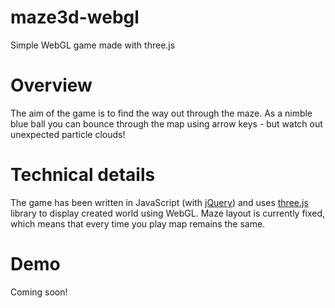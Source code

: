 # maze3d-webgl
Simple WebGL game made with three.js

# Overview
The aim of the game is to find the way out through the maze. As a nimble blue ball you can bounce through the map 
using arrow keys - but watch out unexpected particle clouds!

# Technical details
The game has been written in JavaScript (with [jQuery](https://jquery.com/)) and uses [three.js](http://threejs.org/) library 
to display created world using WebGL. Maze layout is currently fixed, which means that every time you play map remains 
the same.

# Demo
Coming soon!
